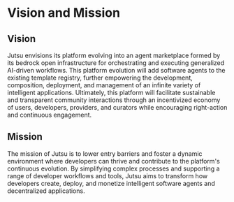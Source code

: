 # Vision and Mission

## Vision

Jutsu envisions its platform evolving into an agent marketplace formed by its bedrock open infrastructure for orchestrating and executing generalized AI-driven workflows. This platform evolution will add software agents to the existing template registry, further empowering the development, composition, deployment, and management of an infinite variety of intelligent applications. Ultimately, this platform will facilitate sustainable and transparent community interactions through an incentivized economy of users, developers, providers, and curators while encouraging right-action and continuous engagement.

## Mission

The mission of Jutsu is to lower entry barriers and foster a dynamic environment where developers can thrive and contribute to the platform's continuous evolution. By simplifying complex processes and supporting a range of developer workflows and tools, Jutsu aims to transform how developers create, deploy, and monetize intelligent software agents and decentralized applications.
